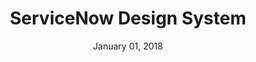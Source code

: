 ---
date: January 01, 2018
title: ServiceNow Design System
company: ServiceNow
link: http://styleguide.servicenow.com/#!/
image: images/systems/servicenow.jpg
description: The ServiceNow Design System is a living system that empowers us to design and achieve a consistent, efficient, and high quality visual language that brings cohesion and familiarity to the user experience across the platform.

---